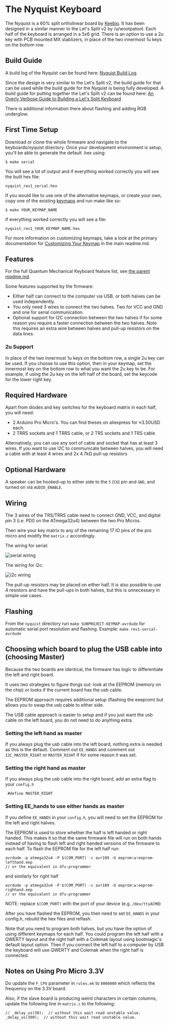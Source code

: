 The Nyquist Keyboard
====================

The Nyquist is a 60% split ortholinear board by [Keebio](https://keeb.io). It has been designed in a similar manner to the Let's Split v2 by /u/wootpatoot. Each half of the keyboard is arranged in a 5x6 grid. There is an option to use a 2u key with PCB mounted MX stablizers, in place of the two innermost 1u keys on the bottom row.


## Build Guide

A build log of the Nyquist can be found here: [Nyquist Build Log](http://imgur.com/a/dD4sX).

Since the design is very similar to the Let's Split v2, the build guide for that can be used while the build guide for the Nyquist is being fully developed. A build guide for putting together the Let's Split v2 can be found here: [An Overly Verbose Guide to Building a Let's Split Keyboard](https://github.com/nicinabox/lets-split-guide)

There is additional information there about flashing and adding RGB underglow.

## First Time Setup

Download or clone the whole firmware and navigate to the keyboards/nyquist directory. Once your development environment is setup, you'll be able to generate the default .hex using:

```
$ make serial
```

You will see a lot of output and if everything worked correctly you will see the built hex file:

```
nyquist_rev1_serial.hex
```

If you would like to use one of the alternative keymaps, or create your own, copy one of the existing [keymaps](keymaps/) and run make like so:


```
$ make YOUR_KEYMAP_NAME
```

If everything worked correctly you will see a file:

```
nyquist_rev1_YOUR_KEYMAP_NAME.hex
```

For more information on customizing keymaps, take a look at the primary documentation for [Customizing Your Keymap](/readme.md##customizing-your-keymap) in the main readme.md.

Features
--------

For the full Quantum Mechanical Keyboard feature list, see [the parent readme.md](/readme.md).

Some features supported by the firmware:

* Either half can connect to the computer via USB, or both halves can be used
  independently.
* You only need 3 wires to connect the two halves. Two for VCC and GND and one
  for serial communication.
* Optional support for I2C connection between the two halves if for some
  reason you require a faster connection between the two halves. Note this
  requires an extra wire between halves and pull-up resistors on the data lines.

### 2u Support
In place of the two innermost 1u keys on the bottom row, a single 2u key can be used. If you choose to use this option, then in your keymap, set the innermost key on the bottom row to what you want the 2u key to be. For example, if using the 2u key on the left half of the board, set the keycode for the lower right key.

Required Hardware
-----------------

Apart from diodes and key switches for the keyboard matrix in each half, you
will need:

* 2 Arduino Pro Micro's. You can find theses on aliexpress for ≈3.50USD each.
* 2 TRRS sockets and 1 TRRS cable, or 2 TRS sockets and 1 TRS cable

Alternatively, you can use any sort of cable and socket that has at least 3
wires. If you want to use I2C to communicate between halves, you will need a
cable with at least 4 wires and 2x 4.7kΩ pull-up resistors

Optional Hardware
-----------------

A speaker can be hooked-up to either side to the `5` (`C6`) pin and `GND`, and turned on via `AUDIO_ENABLE`.

Wiring
------

The 3 wires of the TRS/TRRS cable need to connect GND, VCC, and digital pin 3 (i.e.
PD0 on the ATmega32u4) between the two Pro Micros.

Then wire your key matrix to any of the remaining 17 IO pins of the pro micro
and modify the `matrix.c` accordingly.

The wiring for serial:

![serial wiring](http://imgur.com/BnCGU1Y)

The wiring for i2c:

![i2c wiring](http://imgur.com/5eiArDA)

The pull-up resistors may be placed on either half. It is also possible
to use 4 resistors and have the pull-ups in both halves, but this is
unnecessary in simple use cases.

Flashing
-------
From the `nyquist` directory run `make SUBPROJECT-KEYMAP-avrdude` for automatic serial port resolution and flashing.
Example: `make rev1-serial-avrdude`


Choosing which board to plug the USB cable into (choosing Master)
--------
Because the two boards are identical, the firmware has logic to differentiate the left and right board.

It uses two strategies to figure things out: look at the EEPROM (memory on the chip) or looks if the current board has the usb cable.

The EEPROM approach requires additional setup (flashing the eeeprom) but allows you to swap the usb cable to either side.

The USB cable approach is easier to setup and if you just want the usb cable on the left board, you do not need to do anything extra.

### Setting the left hand as master
If you always plug the usb cable into the left board, nothing extra is needed as this is the default. Comment out `EE_HANDS` and comment out `I2C_MASTER_RIGHT` or `MASTER_RIGHT` if for some reason it was set.

### Setting the right hand as master
If you always plug the usb cable into the right board, add an extra flag to your `config.h`
```
 #define MASTER_RIGHT
```

### Setting EE_hands to use either hands as master
If you define `EE_HANDS` in your `config.h`, you will need to set the
EEPROM for the left and right halves.

The EEPROM is used to store whether the
half is left handed or right handed. This makes it so that the same firmware
file will run on both hands instead of having to flash left and right handed
versions of the firmware to each half. To flash the EEPROM file for the left
half run:
```
avrdude -p atmega32u4 -P $(COM_PORT) -c avr109 -U eeprom:w:eeprom-lefthand.eep
// or the equivalent in dfu-programmer

```
and similarly for right half
```
avrdude -p atmega32u4 -P $(COM_PORT) -c avr109 -U eeprom:w:eeprom-righhand.eep
// or the equivalent in dfu-programmer
```

NOTE: replace `$(COM_PORT)` with the port of your device (e.g. `/dev/ttyACM0`)

After you have flashed the EEPROM, you then need to set `EE_HANDS` in your config.h, rebuild the hex files and reflash.

Note that you need to program both halves, but you have the option of using
different keymaps for each half. You could program the left half with a QWERTY
layout and the right half with a Colemak layout using bootmagic's default layout option.
Then if you connect the left half to a computer by USB the keyboard will use QWERTY and Colemak when the
right half is connected.


Notes on Using Pro Micro 3.3V
-----------------------------

Do update the `F_CPU` parameter in `rules.mk` to `8000000` which reflects
the frequency on the 3.3V board.

Also, if the slave board is producing weird characters in certain columns,
update the following line in `matrix.c` to the following:

```
// _delay_us(30);  // without this wait read unstable value.
_delay_us(300);  // without this wait read unstable value.
```
